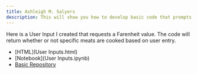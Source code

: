 ```yaml
---
title: Ashleigh M. Salyers 
description: This will show you how to develop basic code that prompts user input and outputs a response.
---
```


Here is a User Input I created that requests a Farenheit value. The code will return whether or not specific meats are cooked based on user entry.
- [HTML](User Inputs.html)
- [Notebook](User Inputs.ipynb)
- [Basic Repository](https://github.com/salyersashleigh/sample)
